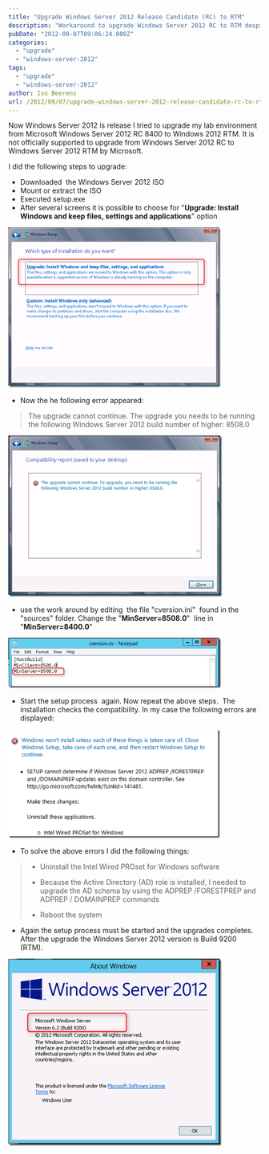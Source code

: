 ```yaml
---
title: "Upgrade Windows Server 2012 Release Candidate (RC) to RTM"
description: "Workaround to upgrade Windows Server 2012 RC to RTM despite Microsoft's unsupported status."
pubDate: "2012-09-07T09:06:24.000Z"
categories: 
  - "upgrade"
  - "windows-server-2012"
tags: 
  - "upgrade"
  - "windows-server-2012"
author: Ivo Beerens
url: /2012/09/07/upgrade-windows-server-2012-release-candidate-rc-to-rtm/
---
```


Now Windows Server 2012 is release I tried to upgrade my lab environment from Microsoft Windows Server 2012 RC 8400 to Windows 2012 RTM. It is not officially supported to upgrade from Windows Server 2012 RC to Windows Server 2012 RTM by Microsoft.

I did the following steps to upgrade:

- Downloaded  the Windows Server 2012 ISO
- Mount or extract the ISO
- Executed setup.exe
- After several screens it is possible to choose for "**Upgrade: Install Windows and keep files, settings and applications**" option

![](images/image_thumb1.png)

- Now the he following error appeared:

> The upgrade cannot continue. The upgrade you needs to be running the following Windows Server 2012 build number of higher: 8508.0

![](images/image_thumb2.png)

- use the work around by editing  the file "cversion.ini"  found in the "sources" folder. Change the "**MinServer=8508.0**"  line in "**MinServer=8400.0**"

![](images/image_thumb3.png)

- Start the setup process  again. Now repeat the above steps.  The installation checks the compatibility. In my case the following errors are displayed:

![](images/image_thumb4.png)

- To solve the above errors I did the following things:

> - Uninstall the Intel Wired PROset for Windows software
> 
> - Because the Active Directory (AD) role is installed, I needed to upgrade the AD schema by using the ADPREP /FORESTPREP and ADPREP / DOMAINPREP commands
> 
> - Reboot the system

- Again the setup process must be started and the upgrades completes. After the upgrade the Windows Server 2012 version is Build 9200 (RTM).

![](images/image_thumb5.png)